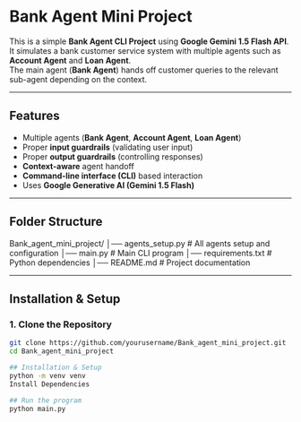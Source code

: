 # Bank Agent Mini Project 

This is a simple **Bank Agent CLI Project** using **Google Gemini 1.5 Flash API**.  
It simulates a bank customer service system with multiple agents such as **Account Agent** and **Loan Agent**.  
The main agent (**Bank Agent**) hands off customer queries to the relevant sub-agent depending on the context.

---

## Features
- Multiple agents (**Bank Agent**, **Account Agent**, **Loan Agent**)
- Proper **input guardrails** (validating user input)
- Proper **output guardrails** (controlling responses)
- **Context-aware** agent handoff
- **Command-line interface (CLI)** based interaction
- Uses **Google Generative AI (Gemini 1.5 Flash)**

---

## Folder Structure
Bank_agent_mini_project/
│── agents_setup.py # All agents setup and configuration
│── main.py # Main CLI program
│── requirements.txt # Python dependencies
│── README.md # Project documentation


---

## Installation & Setup

### 1. Clone the Repository
```bash
git clone https://github.com/yourusername/Bank_agent_mini_project.git
cd Bank_agent_mini_project

## Installation & Setup
python -m venv venv
Install Dependencies

## Run the program
python main.py

